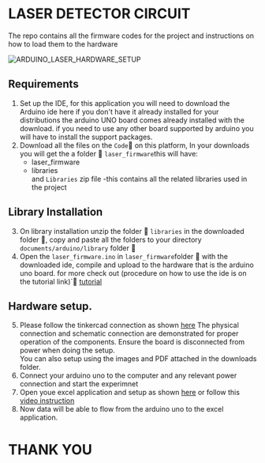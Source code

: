 # LASER DETECTOR CIRCUIT

The repo contains all the firmware codes for the project and instructions on how to load them to the hardware

![ARDUINO_LASER_HARDWARE_SETUP](https://user-images.githubusercontent.com/85989401/215467753-78af9c7e-f53e-4e88-8268-4ae51a621460.png)

## Requirements
1. Set up the IDE, for this application you will need to download the Arduino ide here if you don't have it already installed for your distributions
the arduino UNO board comes already installed with the download. if you need to use any other board supported by arduino you will have to install the support packages.
2. Download all the files on the `Code`:arrow_down_small: on this platform, In your downloads you will get the a folder :file_folder:  `laser_firmware`this will have:
     - laser_firmware
     - libraries
</br> and `Libraries` zip file -this contains all the related libraries used in the project

 ## Library Installation
 3. On library installation unzip the folder :file_folder: `libraries` in the downloaded folder :file_folder:, copy and paste all the folders to your directory `documents/arduino/library` folder :file_folder:
 4.  Open the `laser_firmware.ino`  in `laser_firmware`folder :file_folder: with the downloaded ide, compile and upload to the hardware that is the arduino uno board.
 for more check out (procedure on how to use the ide is on the tutorial link)`:link:    [tutorial](https://www.youtube.com/watch?v=nL34zDTPkcs&t=3s)
 
 ## Hardware setup.
 5. Please follow the tinkercad connection as shown [here](https://www.tinkercad.com/things/2OciVETjter-arduinolaserhardwaresetup/editel?sharecode=0TgdtxdAeQiE40cOWNtAXAX4SZ7zAw_0Eh1uFHE40ho)
 The physical connection and schematic connection are demonstrated for proper operation of the components. 
 Ensure the board is disconnected from power when doing the setup.
 <br>You can also setup using the images and PDF attached in the downloads folder.<br>
 6. Connect your arduino uno to the computer and any relevant power connection and start the experimnet
 7. Open youe excel application and setup as shown [here](https://learn.microsoft.com/en-us/microsoft-365/education/data-streamer/connecting-serial-devices#data-format) or follow this [video instruction](https://www.youtube.com/watch?v=rvL0ut5phmM)
 8. Now data will be able to flow from the arduino uno to the excel application.
 
 # THANK YOU
